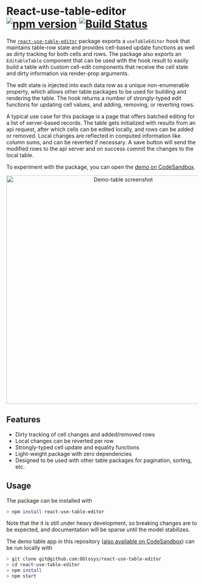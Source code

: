 # React-use-table-editor [![npm version](https://badge.fury.io/js/react-use-table-editor.svg)](https://badge.fury.io/js/react-use-table-editor) [![Build Status](https://github.com/Oblosys/react-use-table-editor/actions/workflows/build-test.yml/badge.svg?branch=master)](https://github.com/Oblosys/react-use-table-editor/actions/workflows/build-test.yml?query=branch%3Amaster)

The [`react-use-table-editor`](https://www.npmjs.com/package/react-use-table-editor) package exports a `useTableEditor` hook that maintains table-row state and provides cell-based update functions as well as dirty tracking for both cells and rows. The package also exports an `EditableTable` component that can be used with the hook result to easily build a table with custom cell-edit components that receive the cell state and dirty information via render-prop arguments.

The edit state is injected into each data row as a unique non-enumerable property, which allows other table packages to be used for building and rendering the table. The hook returns a number of strongly-typed edit functions for updating cell values, and adding, removing, or reverting rows.

A typical use case for this package is a page that offers batched editing for a list of server-based records. The table gets initialized with results from an api request, after which cells can be edited locally, and rows can be added or removed. Local changes are reflected in computed information like column sums, and can be reverted if necessary. A save button will send the modified rows to the api server and on success commit the changes to the local table.

To experiment with the package, you can open the [demo on CodeSandbox](https://codesandbox.io/s/react-use-table-editor-53m3j?file=/src/DemoTable.tsx).

<p align="center">
  <a href="https://codesandbox.io/s/react-use-table-editor-53m3j?file=/src/DemoTable.tsx">
    <img
      alt="Demo-table screenshot"
      src="https://raw.githubusercontent.com/Oblosys/react-use-table-editor/master/images/demo-table-screenshot.png"
      width="600"
    />
  </a>
</p>

## Features

- Dirty tracking of cell changes and added/removed rows
- Local changes can be reverted per row
- Strongly-typed cell update and equality functions
- Light-weight package with zero dependencies
- Designed to be used with other table packages for pagination, sorting, etc.

## Usage

The package can be installed with

```sh
> npm install react-use-table-editor
```

Note that the it is still under heavy development, so breaking changes are to be expected, and documentation will be sparse until the model stabilizes.

The demo table app in this repository ([also available on CodeSandbox](https://codesandbox.io/s/react-use-table-editor-53m3j?file=/src/DemoTable.tsx)) can be run locally with

```sh
> git clone git@github.com:Oblosys/react-use-table-editor
> cd react-use-table-editor
> npm install
> npm start
```
